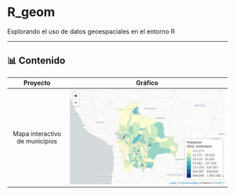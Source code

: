 # R_geom

Explorando el uso de datos geoespaciales en el entorno R

---

## 📊 Contenido

| Proyecto             |  Gráfico |
:-------------------------:|:-------------------------:
Mapa interactivo de municipios  |  ![](leaflet/salida/mapa_munc_pob12_cn_ley.png)
